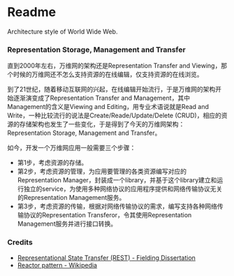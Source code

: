 # Readme
Architecture style of World Wide Web.

### Representation Storage, Management and Transfer

直到2000年左右，万维网的架构还是Representation Transfer and Viewing，那个时候的万维网还不怎么支持资源的在线编辑，仅支持资源的在线浏览。

到了21世纪，随着移动互联网的兴起，在线编辑开始流行，于是万维网的架构开始逐渐演变成了Representation Transfer and Management，其中Management的含义是Viewing and Editing，用专业术语说就是Read and Write，一种比较流行的说法是Create/Reade/Update/Delete (CRUD)，相应的资源的存储架构也发生了一些变化，于是得到了今天的万维网架构：Representation Storage, Management and Transfer。

如今，开发一个万维网应用一般需要三个步骤：
- 第1步，考虑资源的存储。
- 第2步，考虑资源的管理，为应用要管理的各类资源编写对应的Representation Manager，封装成一个library，并基于这个library建立和运行独立的service，为使用多种网络协议的应用程序提供和网络传输协议无关的Representation Management服务。
- 第3步，考虑资源的传输，根据对网络传输协议的需求，编写支持各种网络传输协议的Representation Transferor，令其使用Representation Management服务并进行接口转换。

### Credits
- [Representational State Transfer (REST) - Fielding Dissertation](https://ics.uci.edu/~fielding/pubs/dissertation/rest_arch_style.htm)
- [Reactor pattern - Wikipedia](https://en.wikipedia.org/wiki/Reactor_pattern)
